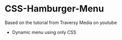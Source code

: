 # CSS-Hamburger-Menu

Based on the tutorial from Traversy Media on youtube

- Dynamic menu using only CSS
